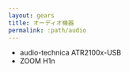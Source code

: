 ```yaml
---
layout: gears
title: オーディオ機器
permalink: :path/audio
---
```


- audio-technica ATR2100x-USB
- ZOOM H1n
